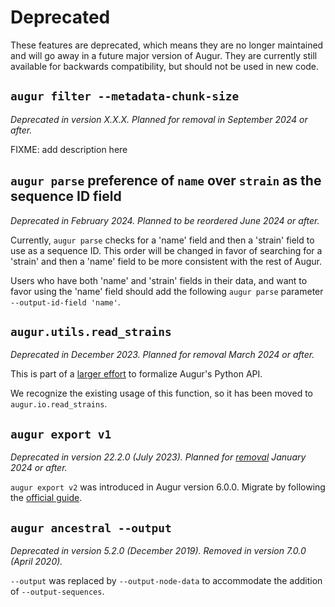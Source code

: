 # Deprecated

These features are deprecated, which means they are no longer maintained and
will go away in a future major version of Augur. They are currently still
available for backwards compatibility, but should not be used in new code.

## `augur filter --metadata-chunk-size`

*Deprecated in version X.X.X. Planned for removal in September 2024 or after.*

FIXME: add description here

## `augur parse` preference of `name` over `strain` as the sequence ID field

*Deprecated in February 2024. Planned to be reordered June 2024 or after.*

Currently, `augur parse` checks for a 'name' field and then a 'strain' field to use as a sequence ID. This order will be changed in favor of searching for a 'strain' and then a 'name' field to be more consistent with the rest of Augur.

Users who have both 'name' and 'strain' fields in their data, and want to favor using the 'name' field should add the following `augur parse` parameter `--output-id-field 'name'`.

## `augur.utils.read_strains`

*Deprecated in December 2023. Planned for removal March 2024 or after.*

This is part of a [larger effort](https://github.com/nextstrain/augur/issues/1011)
to formalize Augur's Python API.

We recognize the existing usage of this function, so it has been moved to
`augur.io.read_strains`.

## `augur export v1`

*Deprecated in version 22.2.0 (July 2023). Planned for [removal](https://github.com/nextstrain/augur/issues/1266)
January 2024 or after.*

`augur export v2` was introduced in Augur version 6.0.0. Migrate by following
the [official guide](https://docs.nextstrain.org/projects/augur/page/releases/migrating-v5-v6.html).

## `augur ancestral --output`

*Deprecated in version 5.2.0 (December 2019). Removed in version 7.0.0 (April
2020).*

`--output` was replaced by `--output-node-data` to accommodate the addition of
`--output-sequences`.

